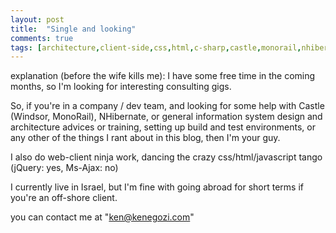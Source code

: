 ```yaml
---
layout: post
title:  "Single and looking"
comments: true
tags: [architecture,client-side,css,html,c-sharp,castle,monorail,nhibernate,personal,javascript,open-source-software]
---
```



explanation (before the wife kills me): I have some free time in the coming months, so I'm looking for interesting consulting gigs.



So, if you're in a company / dev team, and looking for some help with Castle (Windsor, MonoRail), NHibernate, or general information system design and architecture advices or training, setting up build and test environments, or any other of the things I rant about in this blog, then I'm your guy. 

I also do web-client ninja work, dancing the crazy css/html/javascript tango (jQuery: yes, Ms-Ajax: no) 



I currently live in Israel, but I'm fine with going abroad for short terms if you're an off-shore client. 



you can contact me at "ken@kenegozi.com"

